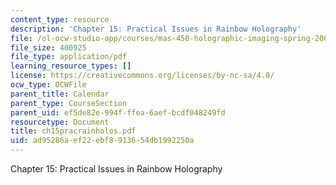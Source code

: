 ```yaml
---
content_type: resource
description: 'Chapter 15: Practical Issues in Rainbow Holography'
file: /ol-ocw-studio-app/courses/mas-450-holographic-imaging-spring-2003/ad95286aef22ebf8913654db1992250a_ch15pracrainholos.pdf
file_size: 400925
file_type: application/pdf
learning_resource_types: []
license: https://creativecommons.org/licenses/by-nc-sa/4.0/
ocw_type: OCWFile
parent_title: Calendar
parent_type: CourseSection
parent_uid: ef5de82e-994f-ffea-6aef-bcdf048249fd
resourcetype: Document
title: ch15pracrainholos.pdf
uid: ad95286a-ef22-ebf8-9136-54db1992250a
---
```

Chapter 15: Practical Issues in Rainbow Holography